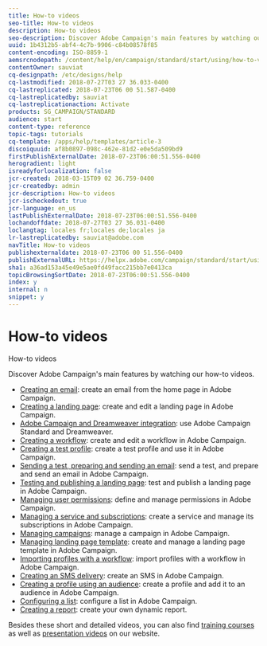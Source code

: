 ```yaml
---
title: How-to videos
seo-title: How-to videos
description: How-to videos
seo-description: Discover Adobe Campaign's main features by watching our how-to videos.
uuid: 1b4312b5-abf4-4c7b-9906-c84b08578f85
content-encoding: ISO-8859-1
aemsrcnodepath: /content/help/en/campaign/standard/start/using/how-to-videos
contentOwner: sauviat
cq-designpath: /etc/designs/help
cq-lastmodified: 2018-07-27T03 27 36.033-0400
cq-lastreplicated: 2018-07-23T06 00 51.587-0400
cq-lastreplicatedby: sauviat
cq-lastreplicationaction: Activate
products: SG_CAMPAIGN/STANDARD
audience: start
content-type: reference
topic-tags: tutorials
cq-template: /apps/help/templates/article-3
discoiquuid: af8b0897-098c-462e-81d2-e0e5da509bd9
firstPublishExternalDate: 2018-07-23T06:00:51.556-0400
herogradient: light
isreadyforlocalization: false
jcr-created: 2018-03-15T09 02 36.759-0400
jcr-createdby: admin
jcr-description: How-to videos
jcr-ischeckedout: true
jcr-language: en_us
lastPublishExternalDate: 2018-07-23T06:00:51.556-0400
lochandoffdate: 2018-07-27T03 27 36.031-0400
loclangtag: locales fr;locales de;locales ja
lr-lastreplicatedby: sauviat@adobe.com
navTitle: How-to videos
publishexternaldate: 2018-07-23T06 00 51.556-0400
publishExternalURL: https://helpx.adobe.com/campaign/standard/start/using/how-to-videos.html
sha1: a36ad153a45e49e5ae0fd49facc215bb7e0413ca
topicBrowsingSortDate: 2018-07-23T06:00:51.556-0400
index: y
internal: n
snippet: y
---
```


# How-to videos

How-to videos

Discover Adobe Campaign's main features by watching our how-to videos.

* [Creating an email](https://docs.campaign.adobe.com/doc/standard/en/Videos/email_creation.mp4): create an email from the home page in Adobe Campaign.
* [Creating a landing page](https://docs.campaign.adobe.com/doc/standard/en/Videos/LP_creation.mp4): create and edit a landing page in Adobe Campaign.
* [Adobe Campaign and Dreamweaver integration](https://docs.campaign.adobe.com/doc/standard/en/Videos/ACS_Dreamweaver.mp4): use Adobe Campaign Standard and Dreamweaver. 
* [Creating a workflow](https://docs.campaign.adobe.com/doc/standard/en/Videos/workflow_creation.mp4): create and edit a workflow in Adobe Campaign.
* [Creating a test profile](https://docs.campaign.adobe.com/doc/standard/en/Videos/test_profile_creation.mp4): create a test profile and use it in Adobe Campaign.
* [Sending a test, preparing and sending an email](https://docs.campaign.adobe.com/doc/standard/en/Videos/test_preparing_sending_email.mp4): send a test, and prepare and send an email in Adobe Campaign.
* [Testing and publishing a landing page](https://docs.campaign.adobe.com/doc/standard/en/Videos/test_and_publish_landing_page.mp4): test and publish a landing page in Adobe Campaign.
* [Managing user permissions](https://docs.campaign.adobe.com/doc/standard/en/Videos/user_access.mp4): define and manage permissions in Adobe Campaign.
* [Managing a service and subscriptions](https://docs.campaign.adobe.com/doc/standard/en/Videos/service_creation.mp4): create a service and manage its subscriptions in Adobe Campaign.
* [Managing campaigns](https://docs.campaign.adobe.com/doc/standard/en/Videos/managing_campaigns.mp4): manage a campaign in Adobe Campaign.
* [Managing landing page template](https://docs.campaign.adobe.com/doc/standard/en/Videos/LP_template_configuration.mp4): create and manage a landing page template in Adobe Campaign.
* [Importing profiles with a workflow](https://docs.campaign.adobe.com/doc/standard/en/Videos/importing_profiles.mp4): import profiles with a workflow in Adobe Campaign.
* [Creating an SMS delivery](https://docs.campaign.adobe.com/doc/standard/en/Videos/creating_sms.mp4): create an SMS in Adobe Campaign.
* [Creating a profile using an audience](https://docs.campaign.adobe.com/doc/standard/en/Videos/creating_profile_using_audience.mp4): create a profile and add it to an audience in Adobe Campaign.
* [Configuring a list](https://docs.campaign.adobe.com/doc/standard/en/Videos/configuring_list_ACS.mp4): configure a list in Adobe Campaign.
* [Creating a report](https://docs.campaign.adobe.com/doc/standard/en/Videos/dynamic_reports.mp4): create your own dynamic report.

Besides these short and detailed videos, you can also find [training courses](https://training.adobe.com/training/courses.html) as well as [presentation videos](http://www.adobe.com/training/video.html) on our website.
